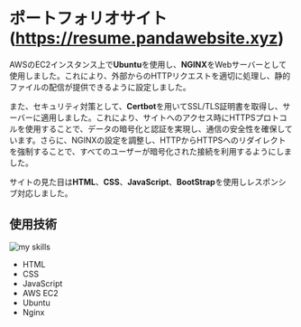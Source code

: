 # ポートフォリオサイト (https://resume.pandawebsite.xyz)

AWSのEC2インスタンス上で**Ubuntu**を使用し、**NGINX**をWebサーバーとして使用しました。これにより、外部からのHTTPリクエストを適切に処理し、静的ファイルの配信が提供できるように設定しました。

また、セキュリティ対策として、**Certbot**を用いてSSL/TLS証明書を取得し、サーバーに適用しました。これにより、サイトへのアクセス時にHTTPSプロトコルを使用することで、データの暗号化と認証を実現し、通信の安全性を確保しています。さらに、NGINXの設定を調整し、HTTPからHTTPSへのリダイレクトを強制することで、すべてのユーザーが暗号化された接続を利用するようにしました。

サイトの見た目は**HTML**、**CSS**、**JavaScript**、**BootStrap**を使用しレスポンシブ対応しました。

## 使用技術
<img alt="my skills" src="https://skillicons.dev/icons?theme=dark&perline=7&i=html,css,js,aws,ubuntu,nginx" />

- HTML
- CSS
- JavaScript
- AWS EC2
- Ubuntu
- Nginx

